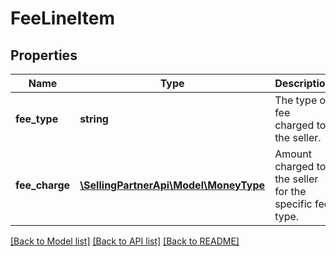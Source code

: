 # FeeLineItem

## Properties
Name | Type | Description | Notes
------------ | ------------- | ------------- | -------------
**fee_type** | **string** | The type of fee charged to the seller. | 
**fee_charge** | [**\SellingPartnerApi\Model\MoneyType**](MoneyType.md) | Amount charged to the seller for the specific fee type. | 

[[Back to Model list]](../README.md#documentation-for-models) [[Back to API list]](../README.md#documentation-for-api-endpoints) [[Back to README]](../README.md)


